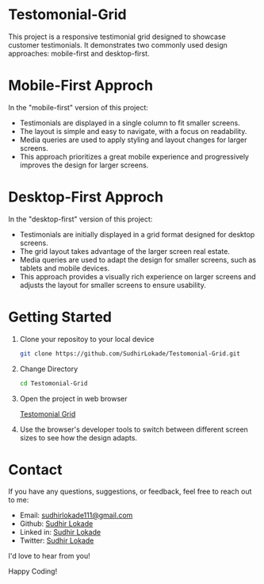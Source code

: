 # Testomonial-Grid
This project is a responsive testimonial grid designed to showcase customer testimonials. It demonstrates two commonly used design approaches: mobile-first and desktop-first. 
# Mobile-First Approch
In the "mobile-first" version of this project:

- Testimonials are displayed in a single column to fit smaller screens.
- The layout is simple and easy to navigate, with a focus on readability.
- Media queries are used to apply styling and layout changes for larger screens.
- This approach prioritizes a great mobile experience and progressively improves the design for larger screens.

# Desktop-First Approch
In the "desktop-first" version of this project:

- Testimonials are initially displayed in a grid format designed for desktop screens.
- The grid layout takes advantage of the larger screen real estate.
- Media queries are used to adapt the design for smaller screens, such as tablets and mobile devices.
- This approach provides a visually rich experience on larger screens and adjusts the layout for smaller screens to ensure usability.

# Getting Started
1. Clone your repositoy to your local device
   ```sh
   git clone https://github.com/SudhirLokade/Testomonial-Grid.git
   ```
2. Change Directory
   ```sh
   cd Testomonial-Grid
   ```
4. Open the project in web browser

   [Testomonial Grid](https://sudhirlokade.github.io/Testomonial-Grid/)

3. Use the browser's developer tools to switch between different screen sizes to see how the design adapts.

# Contact

If you have any questions, suggestions, or feedback, feel free to reach out to me:

- Email: sudhirlokade111@gmail.com
- Github: [Sudhir Lokade](https://github.com/SudhirLokade)
- Linked in: [Sudhir Lokade](https://www.linkedin.com/in/sudhirlokade)
- Twitter: [Sudhir Lokade](www.twitter.com/SudhirLokade)

I'd love to hear from you!

Happy Coding!

   

